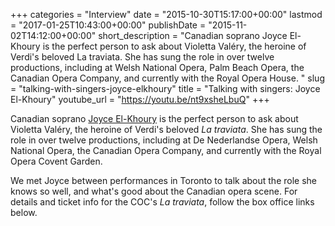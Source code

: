 +++
categories = "Interview"
date = "2015-10-30T15:17:00+00:00"
lastmod = "2017-01-25T10:43:00+00:00"
publishDate = "2015-11-02T14:12:00+00:00"
short_description = "Canadian soprano Joyce El-Khoury is the perfect person to ask about Violetta Valéry, the heroine of Verdi&#039;s beloved La traviata. She has sung the role in over twelve productions, including at Welsh National Opera, Palm Beach Opera, the Canadian Opera Company, and currently with the Royal Opera House. "
slug = "talking-with-singers-joyce-elkhoury"
title = "Talking with singers: Joyce El-Khoury"
youtube_url = "https://youtu.be/nt9xsheLbuQ"
+++

Canadian soprano [Joyce El-Khoury](/scene/people/joyce-el-khoury/) is the perfect person to ask about Violetta Valéry, the heroine of Verdi's beloved *La traviata*. She has sung the role in over twelve productions, including at De Nederlandse Opera, Welsh National Opera, the Canadian Opera Company, and currently with the Royal Opera Covent Garden. 

We met Joyce between performances in Toronto to talk about the role she knows so well, and what's good about the Canadian opera scene. For details and ticket info for the COC's *La traviata*, follow the box office links below.
